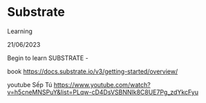 # Substrate
Learning

21/06/2023 

Begin to learn SUBSTRATE -

book
https://docs.substrate.io/v3/getting-started/overview/

youtube
Sếp Tú
https://www.youtube.com/watch?v=h5cneMNSPuY&list=PLqw-cD4DsVSBNNlk8C8UE7Pg_zdYkcFyu

